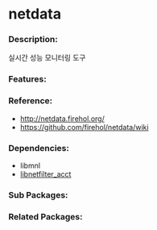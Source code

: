# netdata

### Description:
실시간 성능 모니터링 도구

### Features:


### Reference:
* http://netdata.firehol.org/
* https://github.com/firehol/netdata/wiki

### Dependencies:
* libmnl
* [libnetfilter_acct](pkg-add-libnetfilter_acct.md)

### Sub Packages:


### Related Packages:

